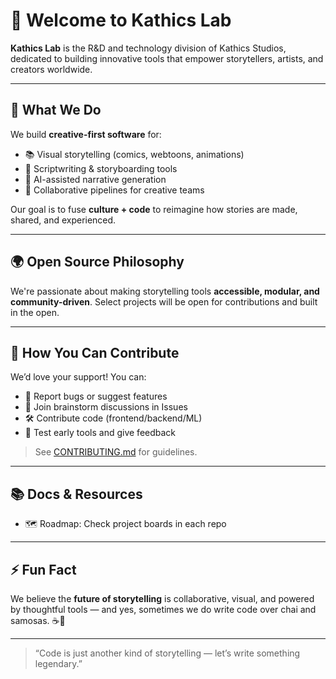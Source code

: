 # 👋 Welcome to Kathics Lab

**Kathics Lab** is the R&D and technology division of Kathics Studios, dedicated to building innovative tools that empower storytellers, artists, and creators worldwide.

---

## 🧠 What We Do

We build **creative-first software** for:
- 📚 Visual storytelling (comics, webtoons, animations)
- 🧰 Scriptwriting & storyboarding tools
- 🤖 AI-assisted narrative generation
- 🚀 Collaborative pipelines for creative teams

Our goal is to fuse **culture + code** to reimagine how stories are made, shared, and experienced.

---

## 🌍 Open Source Philosophy

We're passionate about making storytelling tools **accessible, modular, and community-driven**. Select projects will be open for contributions and built in the open.

---

## 🤝 How You Can Contribute

We’d love your support! You can:
- 🐛 Report bugs or suggest features
- 🧠 Join brainstorm discussions in Issues
- 🛠️ Contribute code (frontend/backend/ML)
- 🧪 Test early tools and give feedback

> See [CONTRIBUTING.md](./CONTRIBUTING.md) for guidelines.

---

## 📚 Docs & Resources

- 🗺️ Roadmap: Check project boards in each repo

---

## ⚡ Fun Fact

We believe the **future of storytelling** is collaborative, visual, and powered by thoughtful tools — and yes, sometimes we do write code over chai and samosas. ☕🥟

---

> “Code is just another kind of storytelling — let’s write something legendary.”


